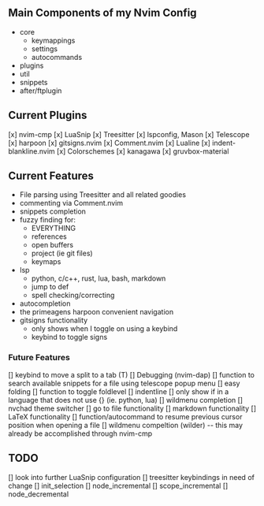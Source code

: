 ## Main Components of my Nvim Config
* core
    * keymappings
    * settings
    * autocommands
* plugins
* util
* snippets
* after/ftplugin


## Current Plugins
[x] nvim-cmp
[x] LuaSnip
[x] Treesitter
[x] lspconfig, Mason
[x] Telescope
[x] harpoon
[x] gitsigns.nvim
[x] Comment.nvim
[x] Lualine
[x] indent-blankline.nvim
[x] Colorschemes
    [x] kanagawa
    [x] gruvbox-material


## Current Features
* File parsing using Treesitter and all related goodies
* commenting via Comment.nvim
* snippets completion
* fuzzy finding for:
    * EVERYTHING
    * references
    * open buffers
    * project (ie git files)
    * keymaps
* lsp
    * python, c/c++, rust, lua, bash, markdown
    * jump to def
    * spell checking/correcting
* autocompletion
* the primeagens harpoon convenient navigation
* gitsigns functionality
    * only shows when I toggle on using a keybind
    * keybind to toggle signs

### Future Features
[] keybind to move a split to a tab (<C-w>T)
[] Debugging (nvim-dap)
[] function to search available snippets for a file using telescope popup menu
[] easy folding
    [] function to toggle foldlevel
[] indentline
    [] only show if in a language that does not use {} (ie. python, lua)
[] wildmenu completion
[] nvchad theme switcher
[] go to file functionality
[] markdown functionality
[] LaTeX functionality
[] function/autocommand to resume previous cursor position when opening a file
[] wildmenu compeltion (wilder) -- this may already be accomplished through nvim-cmp


## TODO
[] look into further LuaSnip configuration
[] treesitter keybindings in need of change
    [] init_selection
    [] node_incremental
    [] scope_incremental
    [] node_decremental

